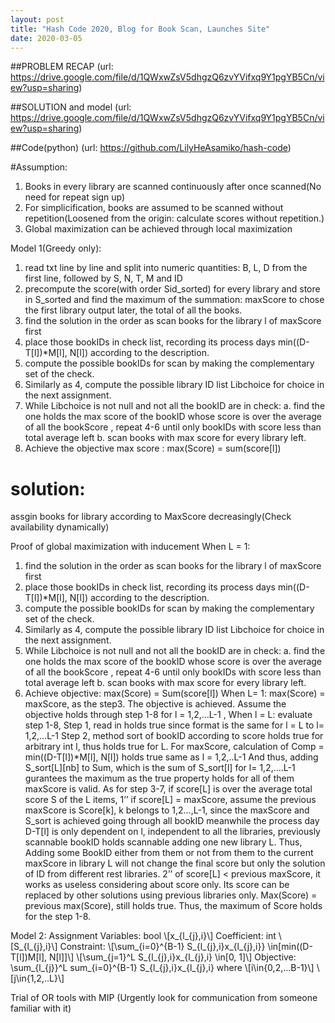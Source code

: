 ```yaml
---
layout: post
title: "Hash Code 2020, Blog for Book Scan, Launches Site"
date: 2020-03-05
---
```


##PROBLEM RECAP
(url: https://drive.google.com/file/d/1QWxwZsV5dhgzQ6zvYVifxq9Y1pgYB5Cn/view?usp=sharing)

##SOLUTION and model
(url: https://drive.google.com/file/d/1QWxwZsV5dhgzQ6zvYVifxq9Y1pgYB5Cn/view?usp=sharing)

##Code(python)
(url: https://github.com/LilyHeAsamiko/hash-code)

#Assumption:
1)	Books in every library are scanned continuously after once scanned(No need for repeat sign up)
2)	For simplicification, books are assumed to be scanned without repetition(Loosened from the origin: calculate scores without repetition.)
3)	Global maximization can be achieved through local maximization 

Model 1(Greedy only):
1.	read txt line by line and split into numeric quantities:  B, L, D from the first line, followed by S, N, T, M and ID
2.	precompute the score(with order Sid_sorted)  for every library and store in S_sorted 
and find the maximum of the summation: maxScore to chose the first library output later, the total of all the books.
3.	find the solution in the order as scan books for the library l of maxScore first 
4.	place those bookIDs in check list, recording its process days min((D-T[l])*M[l], N[l]) according to the description.
5.	compute the possible bookIDs for scan by making the complementary set of the check.
6.	Similarly as 4, compute the possible library ID list Libchoice  for choice in the next assignment.
7.	While Libchoice is not null and not all the bookID are in check:
a.	find the one holds the max score of the bookID whose score is over the average of all the bookScore , repeat 4-6
until only bookIDs with score less than total average left
b.	scan books with max score for every library left.
8.	Achieve the objective max score : max(Score) = sum(score[l])
# solution: 
assgin books for library according to MaxScore decreasingly(Check availability dynamically) 

Proof of global maximization with inducement
When L = 1:
1.	find the solution in the order as scan books for the library l of maxScore first 
2.	 place those bookIDs in check list, recording its process days min((D-T[l])*M[l], N[l]) according to the description.
3.	compute the possible bookIDs for scan by making the complementary set of the check.
4.	Similarly as 4, compute the possible library ID list Libchoice  for choice in the next assignment.
5.	While Libchoice is not null and not all the bookID are in check:
a.	find the one holds the max score of the bookID whose score is over the average of all the bookScore , repeat 4-6
until only bookIDs with score less than total average left
b.	scan books with max score for every library left.
6.	Achieve objective: max(Score) = Sum(score[l])
When L= 1: max(Score) = maxScore, as the step3. The objective is achieved.
Assume the objective holds through step 1-8 for l = 1,2,…L-1 ,
When l = L:  evaluate step 1-8,
Step 1, read in holds true since format is the same for l = L to l= 1,2,…L-1
Step 2, method sort of bookID according to score holds true for arbitrary int l, thus holds true for L.
For maxScore,  calculation of Comp = min((D-T[l])*M[l], N[l]) holds true same as l = 1,2,..L-1
       And thus, adding  S_sort[L][nb] to Sum, which is the sum of S_sort[l] for l= 1,2,….L-1 gurantees the maximum as the true property holds for all of them
       maxScore is valid.
As for step 3-7, if score[L] is over the average total score S of the L items, 
1’’ if score[L] = maxScore, assume the previous maxScore is Score[k], k belongs to 1,2…,L-1,  since the maxScore and S_sort is achieved going through all bookID meanwhile the process day D-T[l] is only dependent on l, independent to all the libraries,  previously scannable bookID holds scannable adding one new library L. Thus, Adding some BookID either from them or not from them to the current maxScore in library L will not change the final score but only the solution of ID from different rest libraries.
2’’ of score[L] < previous maxScore, it works as useless considering about score only. Its score can be replaced by other solutions using previous libraries only. Max(Score) = previous max(Score), still holds true.
Thus, the maximum of Score holds for the step 1-8.   

Model 2: Assignment 
Variables: bool \\[x\_{l\_{j},i}\\]
Coefficient: int \\[S\_{l\_{j},i}\\]
Constraint: \\[\sum_{i=0}^{B-1} S\_{l\_{j},i}x\_{l\_{j},i}} \in[min((D-T[l])M[l], N[l]]\\]
\\[\sum_{j=1}^L S\_{l\_{j},i}x\_{l\_{j},i} \in[0, 1]\\]
Objective:   \sum_{l_{j}}^L sum_{i=0}^{B-1} S\_{l\_{j},i}x\_{l\_{j},i}
where \\[i\in{0,2,...B-1}\\]
\\[j\in{1,2,..L}\\]


Trial of OR tools with MIP (Urgently look for communication from someone familiar with it) 



